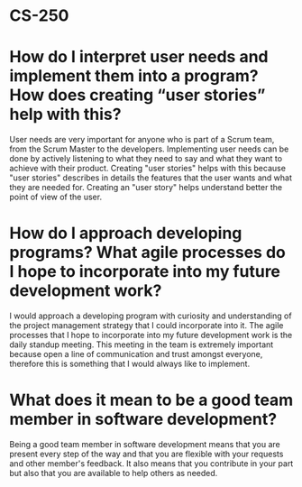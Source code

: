 # CS-250

# How do I interpret user needs and implement them into a program? How does creating “user stories” help with this?
User needs are very important for anyone who is part of a Scrum team, from the Scrum Master to the developers. Implementing user needs can be done by actively listening to what they need to say and what they want to achieve with their product. Creating "user stories" helps with this because "user stories" describes in details the features that the user wants and what they are needed for. Creating an "user story" helps understand better the point of view of the user.

# How do I approach developing programs? What agile processes do I hope to incorporate into my future development work?
I would approach a developing program with curiosity and understanding of the project management strategy that I could incorporate into it. The agile processes that I hope to incorporate into my future development work is the daily standup meeting. This meeting in the team is extremely important because open a line of communication and trust amongst everyone, therefore this is something that I would always like to implement.

# What does it mean to be a good team member in software development?
Being a good team member in software development means that you are present every step of the way and that you are flexible with your requests and other member's feedback. It also means that you contribute in your part but also that you are available to help others as needed.

